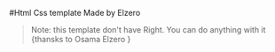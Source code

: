 #Html Css template Made by Elzero

> Note: this template don't have Right. You can do anything with it
> {thansks to Osama Elzero }

